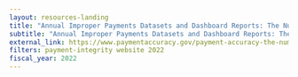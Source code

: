 ```yaml
---
layout: resources-landing
title: "Annual Improper Payments Datasets and Dashboard Reports: The Numbers"
subtitle: "Annual Improper Payments Datasets and Dashboard Reports: The Numbers"
external_link: https://www.paymentaccuracy.gov/payment-accuracy-the-numbers/
filters: payment-integrity website 2022
fiscal_year: 2022
---
```

